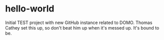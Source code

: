 # hello-world
Initial TEST project with new GitHub instance related to DOMO.
Thomas Cathey set this up, so don't beat him up when it's messed up.  It's bound to be.
